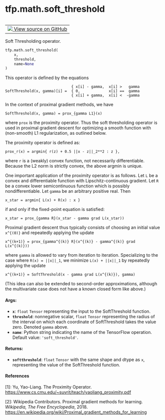 <div itemscope itemtype="http://developers.google.com/ReferenceObject">
<meta itemprop="name" content="tfp.math.soft_threshold" />
<meta itemprop="path" content="Stable" />
</div>

# tfp.math.soft_threshold


<table class="tfo-notebook-buttons tfo-api" align="left">

<td>
  <a target="_blank" href="https://github.com/tensorflow/probability/blob/master/tensorflow_probability/python/math/generic.py">
    <img src="https://www.tensorflow.org/images/GitHub-Mark-32px.png" />
    View source on GitHub
  </a>
</td></table>



Soft Thresholding operator.

``` python
tfp.math.soft_threshold(
    x,
    threshold,
    name=None
)
```



<!-- Placeholder for "Used in" -->

This operator is defined by the equations

```none
                              { x[i] - gamma,  x[i] >   gamma
SoftThreshold(x, gamma)[i] =  { 0,             x[i] ==  gamma
                              { x[i] + gamma,  x[i] <  -gamma
```

In the context of proximal gradient methods, we have

```none
SoftThreshold(x, gamma) = prox_{gamma L1}(x)
```

where `prox` is the proximity operator.  Thus the soft thresholding operator
is used in proximal gradient descent for optimizing a smooth function with
(non-smooth) L1 regularization, as outlined below.

The proximity operator is defined as:

```none
prox_r(x) = argmin{ r(z) + 0.5 ||x - z||_2**2 : z },
```

where `r` is a (weakly) convex function, not necessarily differentiable.
Because the L2 norm is strictly convex, the above argmin is unique.

One important application of the proximity operator is as follows.  Let `L` be
a convex and differentiable function with Lipschitz-continuous gradient.  Let
`R` be a convex lower semicontinuous function which is possibly
nondifferentiable.  Let `gamma` be an arbitrary positive real.  Then

```none
x_star = argmin{ L(x) + R(x) : x }
```

if and only if the fixed-point equation is satisfied:

```none
x_star = prox_{gamma R}(x_star - gamma grad L(x_star))
```

Proximal gradient descent thus typically consists of choosing an initial value
`x^{(0)}` and repeatedly applying the update

```none
x^{(k+1)} = prox_{gamma^{(k)} R}(x^{(k)} - gamma^{(k)} grad L(x^{(k)}))
```

where `gamma` is allowed to vary from iteration to iteration.  Specializing to
the case where `R(x) = ||x||_1`, we minimize `L(x) + ||x||_1` by repeatedly
applying the update

```
x^{(k+1)} = SoftThreshold(x - gamma grad L(x^{(k)}), gamma)
```

(This idea can also be extended to second-order approximations, although the
multivariate case does not have a known closed form like above.)

#### Args:


* <b>`x`</b>: `float` `Tensor` representing the input to the SoftThreshold function.
* <b>`threshold`</b>: nonnegative scalar, `float` `Tensor` representing the radius of
  the interval on which each coordinate of SoftThreshold takes the value
  zero.  Denoted `gamma` above.
* <b>`name`</b>: Python string indicating the name of the TensorFlow operation.
  Default value: `'soft_threshold'`.


#### Returns:


* <b>`softthreshold`</b>: `float` `Tensor` with the same shape and dtype as `x`,
  representing the value of the SoftThreshold function.

#### References

[1]: Yu, Yao-Liang. The Proximity Operator.
     https://www.cs.cmu.edu/~suvrit/teach/yaoliang_proximity.pdf

[2]: Wikipedia Contributors. Proximal gradient methods for learning.
     _Wikipedia, The Free Encyclopedia_, 2018.
     https://en.wikipedia.org/wiki/Proximal_gradient_methods_for_learning